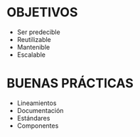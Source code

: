 # OBJETIVOS

- Ser predecible
- Reutilizable
- Mantenible
- Escalable

# BUENAS PRÁCTICAS

- Lineamientos
- Documentación
- Estándares
- Componentes
